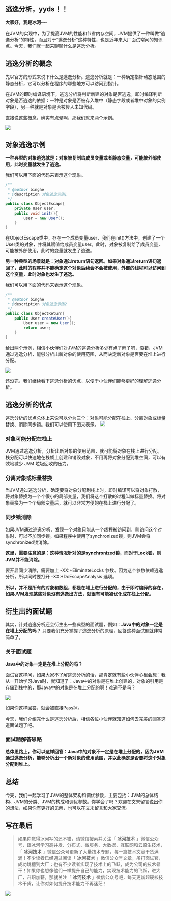 ## 逃逸分析，yyds！！

**大家好，我是冰河~~**

在JVM的实现中，为了提高JVM的性能和节省内存空间，JVM提供了一种叫做“逃逸分析”的特性，而且对于“逃逸分析”这种特性，也是近年来大厂面试常问的知识点。今天，我们就一起来聊聊什么是逃逸分析。

## 逃逸分析的概念

先以官方的形式来说下什么是逃逸分析。逃逸分析就是：一种确定指针动态范围的静态分析，它可以分析在程序的哪些地方可以访问到指针。

在JVM的即时编译语境下，逃逸分析将判断新建的对象是否逃逸。即时编译判断对象是否逃逸的依据：一种是对象是否被存入堆中（静态字段或者堆中对象的实例字段），另一种就是对象是否被传入未知代码。

直接说这些概念，确实有点晕啊，那我们就来两个示例。

![](https://img-blog.csdnimg.cn/20200921233622197.jpg)


## 对象逃逸示例

**一种典型的对象逃逸就是：对象被复制给成员变量或者静态变量，可能被外部使用，此时变量就发生了逃逸。**

我们可以用下面的代码来表示这个现象。

```java
/**
 * @author binghe
 * @description 对象逃逸示例1
 */
public class ObjectEscape{
    private User user;
    public void init(){
        user = new User();
    }
}
```

在ObjectEscape类中，存在一个成员变量user，我们在init()方法中，创建了一个User类的对象，并将其赋值给成员变量user。此时，对象被复制给了成员变量，可能被外部使用，此时的变量就发生了逃逸。

**另一种典型的场景就是：对象通过return语句返回。如果对象通过return语句返回了，此时的程序并不能确定这个对象后续会不会被使用，外部的线程可以访问到这个变量，此时对象也发生了逃逸。**

我们可以用下面的代码来表示这个现象。

```java
/**
 * @author binghe
 * @description 对象逃逸示例2
 */
public class ObjectReturn{
    public User createUser(){
        User user = new User();
        return user;
    }
}
```

给出两个示例，相信小伙伴们对JVM的逃逸分析多少有点了解了吧，没错，JVM通过逃逸分析，能够分析出新对象的使用范围，从而决定新对象是否要在堆上进行分配。

![](https://img-blog.csdnimg.cn/20200921233635206.jpg)


还没完，我们继续看下逃逸分析的优点，以便于小伙伴们能够更好的理解逃逸分析。

## 逃逸分析的优点

逃逸分析的优点总体上来说可以分为三个：对象可能分配在栈上、分离对象或标量替换、消除同步锁。我们可以使用下图来表示。
![](https://img-blog.csdnimg.cn/20200921233655382.jpg)

### 对象可能分配在栈上

JVM通过逃逸分析，分析出新对象的使用范围，就可能将对象在栈上进行分配。栈分配可以快速地在栈帧上创建和销毁对象，不用再将对象分配到堆空间，可以有效地减少 JVM 垃圾回收的压力。

### 分离对象或标量替换

当JVM通过逃逸分析，确定要将对象分配到栈上时，即时编译可以将对象打散，将对象替换为一个个很小的局部变量，我们将这个打散的过程叫做标量替换。将对象替换为一个个局部变量后，就可以非常方便的在栈上进行分配了。

### 同步锁消除

如果JVM通过逃逸分析，发现一个对象只能从一个线程被访问到，则访问这个对象时，可以不加同步锁。如果程序中使用了synchronized锁，则JVM会将synchronized锁消除。

**这里，需要注意的是：这种情况针对的是synchronized锁，而对于Lock锁，则JVM并不能消除。**

要开启同步消除，需要加上 -XX:+EliminateLocks 参数。因为这个参数依赖逃逸分析，所以同时要打开 -XX:+DoEscapeAnalysis 选项。

**所以，并不是所有的对象和数组，都是在堆上进行分配的，由于即时编译的存在，如果JVM发现某些对象没有逃逸出方法，就很有可能被优化成在栈上分配。**

## 衍生出的面试题

其实，针对逃逸分析还会衍生出一些典型的面试题，例如：**Java中的对象一定是在堆上分配的吗？** 只要我们充分掌握了逃逸分析的原理，回答这种面试题就非常简单了。

### 关于面试题

**Java中的对象一定是在堆上分配的吗？**

面试官这样问，如果大家不了解逃逸分析的话，那肯定就有些小伙伴心里会想：我从一开始学习Java时，就知道了：Java中的对象是在堆上创建的，对象的引用是存储到栈中的，那Java中的对象是在堆上分配的啊！难道不是吗？

![](https://img-blog.csdnimg.cn/20200921233555767.jpg)


如果你这样回答，就会被直接Pass掉。

今天，我们介绍完什么是逃逸分析后，相信各位小伙伴就知道如何去完美的回答这道面试题了吧。

### 面试题解答思路

**总体思路上，你可以这样回答：Java中的对象不一定是在堆上分配的，因为JVM通过逃逸分析，能够分析出一个新对象的使用范围，并以此确定是否要将这个对象分配到堆上。**

## 总结

今天，我们一起学习了JVM的整体架构和调优参数，主要包括：JVM的总体结构、JVM的分类、JVM的构成和调优参数。你学会了吗？欢迎在文末留言说出你的想法，如果你有更好的见解，也可以在文末留言和大家交流。

## 写在最后

> 如果你觉得冰河写的还不错，请微信搜索并关注「 **冰河技术** 」微信公众号，跟冰河学习高并发、分布式、微服务、大数据、互联网和云原生技术，「 **冰河技术** 」微信公众号更新了大量技术专题，每一篇技术文章干货满满！不少读者已经通过阅读「 **冰河技术** 」微信公众号文章，吊打面试官，成功跳槽到大厂；也有不少读者实现了技术上的飞跃，成为公司的技术骨干！如果你也想像他们一样提升自己的能力，实现技术能力的飞跃，进大厂，升职加薪，那就关注「 **冰河技术** 」微信公众号吧，每天更新超硬核技术干货，让你对如何提升技术能力不再迷茫！


![](https://img-blog.csdnimg.cn/20200906013715889.png)
